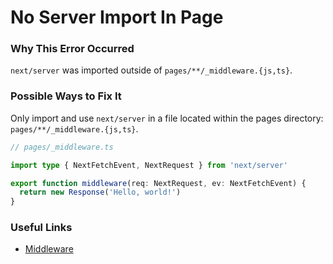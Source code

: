 # No Server Import In Page

### Why This Error Occurred

`next/server` was imported outside of `pages/**/_middleware.{js,ts}`.

### Possible Ways to Fix It

Only import and use `next/server` in a file located within the pages directory: `pages/**/_middleware.{js,ts}`.

```ts
// pages/_middleware.ts

import type { NextFetchEvent, NextRequest } from 'next/server'

export function middleware(req: NextRequest, ev: NextFetchEvent) {
  return new Response('Hello, world!')
}
```

### Useful Links

- [Middleware](https://nextjs.org/docs/middleware)
